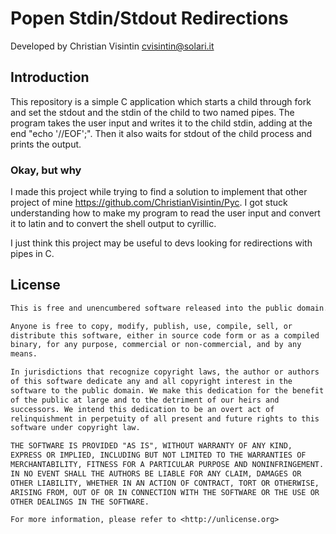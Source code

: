 # Popen Stdin/Stdout Redirections

Developed by Christian Visintin <cvisintin@solari.it>

## Introduction

This repository is a simple C application which starts a child through fork and set the stdout and the stdin of the child to two named pipes.
The program takes the user input and writes it to the child stdin, adding at the end "echo '//EOF';". Then it also waits for stdout of the child process and prints the output.

### Okay, but why

I made this project while trying to find a solution to implement that other project of mine <https://github.com/ChristianVisintin/Pyc>. I got stuck understanding how to make my program to read the user input and convert it to latin and to convert the shell output to cyrillic.

I just think this project may be useful to devs looking for redirections with pipes in C.

## License

```txt
This is free and unencumbered software released into the public domain.

Anyone is free to copy, modify, publish, use, compile, sell, or
distribute this software, either in source code form or as a compiled
binary, for any purpose, commercial or non-commercial, and by any
means.

In jurisdictions that recognize copyright laws, the author or authors
of this software dedicate any and all copyright interest in the
software to the public domain. We make this dedication for the benefit
of the public at large and to the detriment of our heirs and
successors. We intend this dedication to be an overt act of
relinquishment in perpetuity of all present and future rights to this
software under copyright law.

THE SOFTWARE IS PROVIDED "AS IS", WITHOUT WARRANTY OF ANY KIND,
EXPRESS OR IMPLIED, INCLUDING BUT NOT LIMITED TO THE WARRANTIES OF
MERCHANTABILITY, FITNESS FOR A PARTICULAR PURPOSE AND NONINFRINGEMENT.
IN NO EVENT SHALL THE AUTHORS BE LIABLE FOR ANY CLAIM, DAMAGES OR
OTHER LIABILITY, WHETHER IN AN ACTION OF CONTRACT, TORT OR OTHERWISE,
ARISING FROM, OUT OF OR IN CONNECTION WITH THE SOFTWARE OR THE USE OR
OTHER DEALINGS IN THE SOFTWARE.

For more information, please refer to <http://unlicense.org>
```
